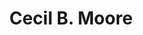 ---
pid: ch1000
title: Cecil B. Moore
location_transcription: Cecil B.Moore Ave + Broad St
coordinates: "[-75.157984334637, 39.978801798523]"
zipcode: '19121'
gen_neighborhood: North Philadelphia
neighborhood: Brewerytown
outside_phl: 
age: '22'
age_range: 20-29
instagram: 
image_file_name: ch_1000.jpg
proposal_transcription: |-
  Cecil looking cool b/c he was for all he did for N. Philly community

  probably smoking a cig.
topic: African Americans,Education,History,Neighborhoods
topic_summary: 0, 0, 0, 0, 0
type: Sculpture Statue
keywords_other: Cecil B. Moore, North Philadelphia, Integration, NAACP
credit: Kait Moore
image_labels: 
twitter: 
facebook: 
permalink: "/monuments/ch1000/"
layout: item-page
---